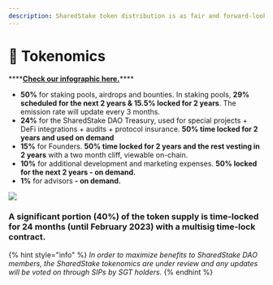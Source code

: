 ```yaml
---
description: SharedStake token distribution is as fair and forward-looking as possible
---
```


# 💱 Tokenomics

\*\*\*\*[**Check our infographic here.**](https://www.sharedstake.org/images/tokenomics.png)\*\*\*\*

* **50%** for staking pools, airdrops and bounties. In staking pools, **29% scheduled for the next 2 years & 15.5% locked for 2 years**. The emission rate will update every 3 months.
* **24%** for the SharedStake DAO Treasury, used for special projects + DeFi integrations + audits + protocol insurance. **50% time locked for 2 years and used on demand**
* **15%** for Founders. **50% time locked for 2 years and the rest vesting in 2 years** with a two month cliff, viewable on-chain.
* **10%** for additional development and marketing expenses. **50% locked for the next 2 years - on demand.**
* **1%** for advisors **- on demand.** 

![](https://lh3.googleusercontent.com/TkM9X7L6WyWQUI0-4aGMT-LKLDtpWPSDek3cpc1V_bfX7KKcgUCFD1z_AJAtkkqO47B3NA-rsnQjJslHK6lukGQiWagHU-_f9kdXivSNU-4NGOa-XPx2gOGKvu_tp89O5B5AP7x3)

### **A significant portion \(40%\) of the token supply is time-locked for 24 months \(until February 2023\) with a multisig time-lock contract.**

{% hint style="info" %}
_In order to maximize benefits to SharedStake DAO members, the SharedStake tokenomics are under review and any updates will be voted on through SIPs by SGT holders._
{% endhint %}

